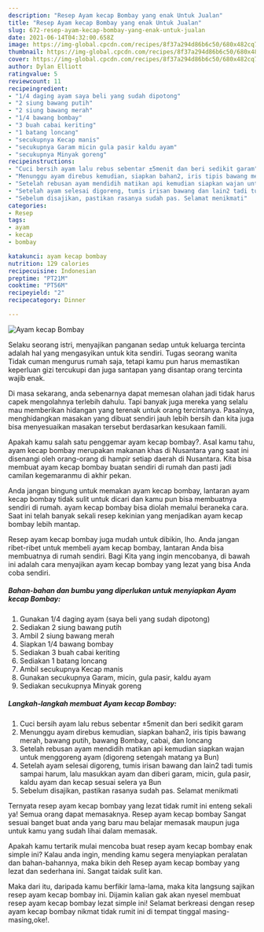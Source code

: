 ```yaml
---
description: "Resep Ayam kecap Bombay yang enak Untuk Jualan"
title: "Resep Ayam kecap Bombay yang enak Untuk Jualan"
slug: 672-resep-ayam-kecap-bombay-yang-enak-untuk-jualan
date: 2021-06-14T04:32:00.658Z
image: https://img-global.cpcdn.com/recipes/8f37a294d86b6c50/680x482cq70/ayam-kecap-bombay-foto-resep-utama.jpg
thumbnail: https://img-global.cpcdn.com/recipes/8f37a294d86b6c50/680x482cq70/ayam-kecap-bombay-foto-resep-utama.jpg
cover: https://img-global.cpcdn.com/recipes/8f37a294d86b6c50/680x482cq70/ayam-kecap-bombay-foto-resep-utama.jpg
author: Dylan Elliott
ratingvalue: 5
reviewcount: 11
recipeingredient:
- "1/4 daging ayam saya beli yang sudah dipotong"
- "2 siung bawang putih"
- "2 siung bawang merah"
- "1/4 bawang bombay"
- "3 buah cabai keriting"
- "1 batang loncang"
- "secukupnya Kecap manis"
- "secukupnya Garam micin gula pasir kaldu ayam"
- "secukupnya Minyak goreng"
recipeinstructions:
- "Cuci bersih ayam lalu rebus sebentar ±5menit dan beri sedikit garam"
- "Menunggu ayam direbus kemudian, siapkan bahan2, iris tipis bawang merah, bawang putih, bawang Bombay, cabai, dan loncang"
- "Setelah rebusan ayam mendidih matikan api kemudian siapkan wajan untuk menggoreng ayam (digoreng setengah matang ya Bun)"
- "Setelah ayam selesai digoreng, tumis irisan bawang dan lain2 tadi tumis sampai harum, lalu masukkan ayam dan diberi garam, micin, gula pasir, kaldu ayam dan kecap sesuai selera ya Bun"
- "Sebelum disajikan, pastikan rasanya sudah pas. Selamat menikmati"
categories:
- Resep
tags:
- ayam
- kecap
- bombay

katakunci: ayam kecap bombay 
nutrition: 129 calories
recipecuisine: Indonesian
preptime: "PT21M"
cooktime: "PT56M"
recipeyield: "2"
recipecategory: Dinner

---
```



![Ayam kecap Bombay](https://img-global.cpcdn.com/recipes/8f37a294d86b6c50/680x482cq70/ayam-kecap-bombay-foto-resep-utama.jpg)

Selaku seorang istri, menyajikan panganan sedap untuk keluarga tercinta adalah hal yang mengasyikan untuk kita sendiri. Tugas seorang  wanita Tidak cuman mengurus rumah saja, tetapi kamu pun harus memastikan keperluan gizi tercukupi dan juga santapan yang disantap orang tercinta wajib enak.

Di masa  sekarang, anda sebenarnya dapat memesan olahan jadi tidak harus capek mengolahnya terlebih dahulu. Tapi banyak juga mereka yang selalu mau memberikan hidangan yang terenak untuk orang tercintanya. Pasalnya, menghidangkan masakan yang dibuat sendiri jauh lebih bersih dan kita juga bisa menyesuaikan masakan tersebut berdasarkan kesukaan famili. 



Apakah kamu salah satu penggemar ayam kecap bombay?. Asal kamu tahu, ayam kecap bombay merupakan makanan khas di Nusantara yang saat ini disenangi oleh orang-orang di hampir setiap daerah di Nusantara. Kita bisa membuat ayam kecap bombay buatan sendiri di rumah dan pasti jadi camilan kegemaranmu di akhir pekan.

Anda jangan bingung untuk memakan ayam kecap bombay, lantaran ayam kecap bombay tidak sulit untuk dicari dan kamu pun bisa membuatnya sendiri di rumah. ayam kecap bombay bisa diolah memalui beraneka cara. Saat ini telah banyak sekali resep kekinian yang menjadikan ayam kecap bombay lebih mantap.

Resep ayam kecap bombay juga mudah untuk dibikin, lho. Anda jangan ribet-ribet untuk membeli ayam kecap bombay, lantaran Anda bisa membuatnya di rumah sendiri. Bagi Kita yang ingin mencobanya, di bawah ini adalah cara menyajikan ayam kecap bombay yang lezat yang bisa Anda coba sendiri.

<!--inarticleads1-->

##### Bahan-bahan dan bumbu yang diperlukan untuk menyiapkan Ayam kecap Bombay:

1. Gunakan 1/4 daging ayam (saya beli yang sudah dipotong)
1. Sediakan 2 siung bawang putih
1. Ambil 2 siung bawang merah
1. Siapkan 1/4 bawang bombay
1. Sediakan 3 buah cabai keriting
1. Sediakan 1 batang loncang
1. Ambil secukupnya Kecap manis
1. Gunakan secukupnya Garam, micin, gula pasir, kaldu ayam
1. Sediakan secukupnya Minyak goreng




<!--inarticleads2-->

##### Langkah-langkah membuat Ayam kecap Bombay:

1. Cuci bersih ayam lalu rebus sebentar ±5menit dan beri sedikit garam
1. Menunggu ayam direbus kemudian, siapkan bahan2, iris tipis bawang merah, bawang putih, bawang Bombay, cabai, dan loncang
1. Setelah rebusan ayam mendidih matikan api kemudian siapkan wajan untuk menggoreng ayam (digoreng setengah matang ya Bun)
1. Setelah ayam selesai digoreng, tumis irisan bawang dan lain2 tadi tumis sampai harum, lalu masukkan ayam dan diberi garam, micin, gula pasir, kaldu ayam dan kecap sesuai selera ya Bun
1. Sebelum disajikan, pastikan rasanya sudah pas. Selamat menikmati




Ternyata resep ayam kecap bombay yang lezat tidak rumit ini enteng sekali ya! Semua orang dapat memasaknya. Resep ayam kecap bombay Sangat sesuai banget buat anda yang baru mau belajar memasak maupun juga untuk kamu yang sudah lihai dalam memasak.

Apakah kamu tertarik mulai mencoba buat resep ayam kecap bombay enak simple ini? Kalau anda ingin, mending kamu segera menyiapkan peralatan dan bahan-bahannya, maka bikin deh Resep ayam kecap bombay yang lezat dan sederhana ini. Sangat taidak sulit kan. 

Maka dari itu, daripada kamu berfikir lama-lama, maka kita langsung sajikan resep ayam kecap bombay ini. Dijamin kalian gak akan nyesel membuat resep ayam kecap bombay lezat simple ini! Selamat berkreasi dengan resep ayam kecap bombay nikmat tidak rumit ini di tempat tinggal masing-masing,oke!.


